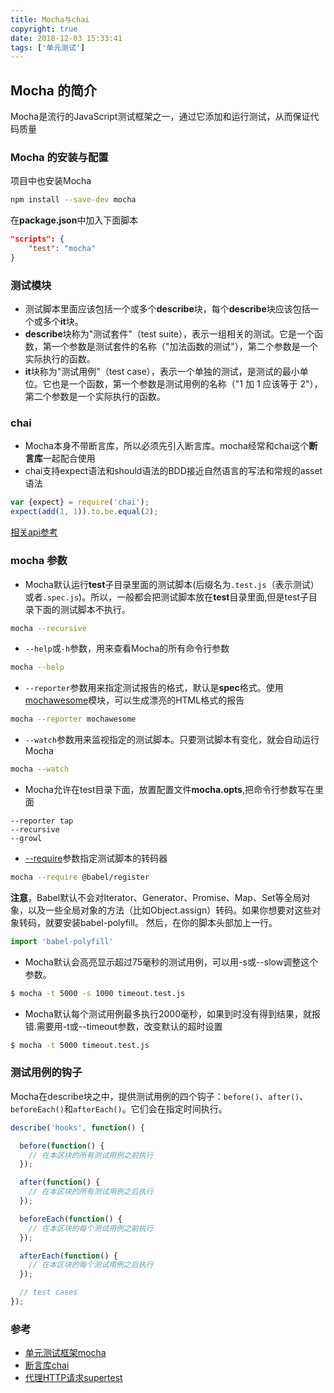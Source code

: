```yaml
---
title: Mocha与chai
copyright: true
date: 2018-12-03 15:33:41
tags: ['单元测试']
---
```

## Mocha 的简介
Mocha是流行的JavaScript测试框架之一，通过它添加和运行测试，从而保证代码质量
### Mocha 的安装与配置
项目中也安装Mocha
```sh
npm install --save-dev mocha
```
在**package.json**中加入下面脚本
```json
"scripts": {
    "test": "mocha"
}
```
### 测试模块

- 测试脚本里面应该包括一个或多个**describe**块，每个**describe**块应该包括一个或多个**it**块。
- **describe**块称为"测试套件"（test suite），表示一组相关的测试。它是一个函数，第一个参数是测试套件的名称（"加法函数的测试"），第二个参数是一个实际执行的函数。
- **it**块称为"测试用例"（test case），表示一个单独的测试，是测试的最小单位。它也是一个函数，第一个参数是测试用例的名称（"1 加 1 应该等于 2"），第二个参数是一个实际执行的函数。

### chai
- Mocha本身不带断言库，所以必须先引入断言库。mocha经常和chai这个**断言库**一起配合使用
- chai支持expect语法和should语法的BDD接近自然语言的写法和常规的asset语法
```js
var {expect} = require('chai');
expect(add(1, 1)).to.be.equal(2);
```
[相关api参考](http:/chaijs.com)

### mocha 参数
- Mocha默认运行**test**子目录里面的测试脚本(后缀名为`.test.js`（表示测试）或者`.spec.js`)。所以，一般都会把测试脚本放在**test**目录里面,但是test子目录下面的测试脚本不执行。
```sh
mocha --recursive
```
- `--help`或`-h`参数，用来查看Mocha的所有命令行参数
```sh
mocha --help
```
- `--reporter`参数用来指定测试报告的格式，默认是**spec**格式。使用[mochawesome](http://adamgruber.github.io/mochawesome/)模块，可以生成漂亮的HTML格式的报告
```sh
mocha --reporter mochawesome
```
- `--watch`参数用来监视指定的测试脚本。只要测试脚本有变化，就会自动运行Mocha
```sh
mocha --watch
```
- Mocha允许在test目录下面，放置配置文件**mocha.opts**,把命令行参数写在里面
```opts
--reporter tap
--recursive
--growl
```
- [--require](https://github.com/mochajs/mocha/wiki/compilers-deprecation)参数指定测试脚本的转码器
```sh
mocha --require @babel/register
```
**注意**，Babel默认不会对Iterator、Generator、Promise、Map、Set等全局对象，以及一些全局对象的方法（比如Object.assign）转码。如果你想要对这些对象转码，就要安装babel-polyfill。
然后，在你的脚本头部加上一行。
```js
import 'babel-polyfill'
```
- Mocha默认会高亮显示超过75毫秒的测试用例，可以用-s或--slow调整这个参数。
```sh
$ mocha -t 5000 -s 1000 timeout.test.js
```
- Mocha默认每个测试用例最多执行2000毫秒，如果到时没有得到结果，就报错.需要用-t或--timeout参数，改变默认的超时设置
```sh
$ mocha -t 5000 timeout.test.js
```


### 测试用例的钩子
Mocha在describe块之中，提供测试用例的四个钩子：`before()`、`after()`、`beforeEach()`和`afterEach()`。它们会在指定时间执行。
```js
describe('hooks', function() {

  before(function() {
    // 在本区块的所有测试用例之前执行
  });

  after(function() {
    // 在本区块的所有测试用例之后执行
  });

  beforeEach(function() {
    // 在本区块的每个测试用例之前执行
  });

  afterEach(function() {
    // 在本区块的每个测试用例之后执行
  });

  // test cases
});
```
### 参考
- [单元测试框架mocha](http://www.ruanyifeng.com/blog/2015/12/a-mocha-tutorial-of-examples.html)
- [断言库chai](https://www.chaijs.com/)
- [代理HTTP请求supertest](https://npmjs.com/package/supertest)